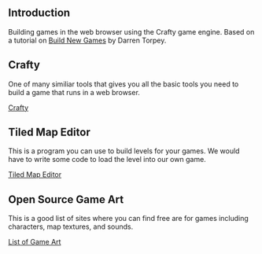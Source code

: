Introduction
------------

Building games in the web browser using the Crafty game engine. Based on a tutorial on [Build New Games](http://buildnewgames.com/introduction-to-crafty) by Darren Torpey. 

Crafty
------

One of many similiar tools that gives you all the basic tools you need to build a game that runs in a web browser.

[Crafty](http://craftyjs.com)


Tiled Map Editor
----------------

This is a program you can use to build levels for your games. We would have to write some code to load the level into our own game.

[Tiled Map Editor](http://www.mapeditor.org)

Open Source Game Art
--------------------

This is a good list of sites where you can find free are for games including characters, map textures, and sounds.

[List of Game Art](http://letsmakegames.org/resources/art-assets-for-game-developers)